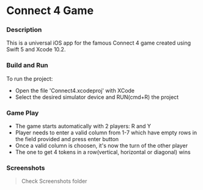 # Connect 4 Game #

### Description ###
This is a universal iOS app for the famous Connect 4 game created using Swift 5 and Xcode 10.2.

### Build and Run ### 
To run the project:

- Open the file 'Connect4.xcodeproj' with XCode
- Select the desired simulator device and RUN(cmd+R) the project

### Game Play ### 
- The game starts automatically with 2 players: R and Y
- Player needs to enter a valid column from 1-7 which have empty rows in the field provided and press enter button
- Once a valid column is choosen, it's now the turn of the other player
- The one to get 4 tokens in a row(vertical, horizontal or diagonal) wins

### Screenshots ###
> Check Screenshots folder
